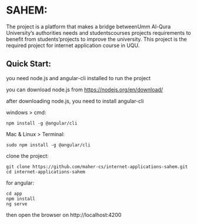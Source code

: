 # SAHEM:
The project is a platform that makes a bridge betweenUmm Al-Qura University’s authorities needs and studentscourses projects requirements to benefit from students’projects to improve the university.
This project is the required project for internet application course in UQU.

## Quick Start:
you need node.js and angular-cli installed to run the project

you can download node.js from https://nodejs.org/en/download/

after downloading node.js, you need to install angular-cli

windows > cmd:

    npm install -g @angular/cli

Mac & Linux > Terminal:

    sudo npm install -g @angular/cli

clone the project:

    git clone https://github.com/maher-cs/internet-applications-sahem.git
    cd internet-applications-sahem

for angular:

    cd app
    npm install
    ng serve

then open the browser on http://localhost:4200



